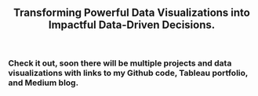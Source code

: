 <header>

<!--
  <<< Author notes: Course header >>>
  Include a 1280×640 image, course title in sentence case, and a concise description in emphasis.
  In your repository settings: enable template repository, add your 1280×640 social image, auto delete head branches.
  Add your open source license, GitHub uses MIT license.
-->

## Transforming Powerful Data Visualizations into Impactful Data-Driven Decisions. 

</header>

<!--
  <<< Author notes: Finish >>>
  Review what we learned, ask for feedback, provide next steps.
-->

### Check it out, soon there will be multiple projects and data visualizations with links to my Github code, Tableau portfolio, and Medium blog.

<footer>

<!--
  <<< Author notes: Footer >>>
  Add a link to get support, GitHub status page, code of conduct, license link.
-->

</footer>
